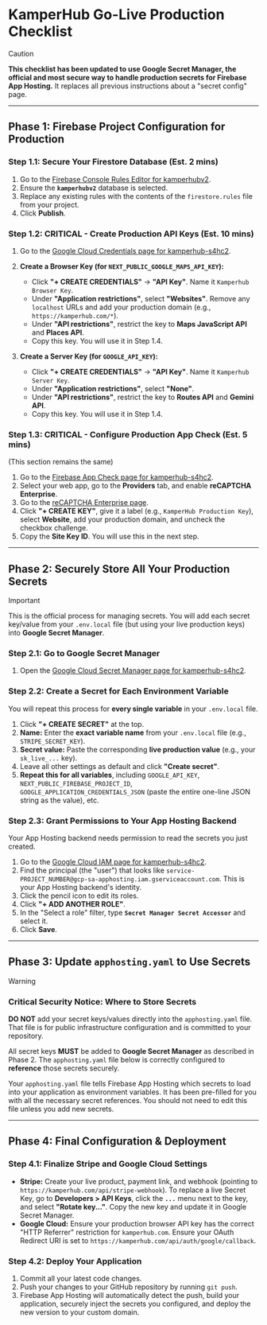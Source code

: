
# KamperHub Go-Live Production Checklist

> [!CAUTION]
> **This checklist has been updated to use Google Secret Manager, the official and most secure way to handle production secrets for Firebase App Hosting.** It replaces all previous instructions about a "secret config" page.

---

## **Phase 1: Firebase Project Configuration for Production**

### **Step 1.1: Secure Your Firestore Database (Est. 2 mins)**

1.  Go to the [Firebase Console Rules Editor for kamperhubv2](https://console.firebase.google.com/u/0/project/kamperhub-s4hc2/firestore/databases/-kamperhubv2-/rules).
2.  Ensure the **`kamperhubv2`** database is selected.
3.  Replace any existing rules with the contents of the `firestore.rules` file from your project.
4.  Click **Publish**.

### **Step 1.2: CRITICAL - Create Production API Keys (Est. 10 mins)**

1.  Go to the [Google Cloud Credentials page for kamperhub-s4hc2](https://console.cloud.google.com/apis/credentials?project=kamperhub-s4hc2).
2.  **Create a Browser Key (for `NEXT_PUBLIC_GOOGLE_MAPS_API_KEY`):**
    *   Click **"+ CREATE CREDENTIALS"** -> **"API Key"**. Name it `Kamperhub Browser Key`.
    *   Under **"Application restrictions"**, select **"Websites"**. Remove any `localhost` URLs and add your production domain (e.g., `https://kamperhub.com/*`).
    *   Under **"API restrictions"**, restrict the key to **Maps JavaScript API** and **Places API**.
    *   Copy this key. You will use it in Step 1.4.

3.  **Create a Server Key (for `GOOGLE_API_KEY`):**
    *   Click **"+ CREATE CREDENTIALS"** -> **"API Key"**. Name it `Kamperhub Server Key`.
    *   Under **"Application restrictions"**, select **"None"**.
    *   Under **"API restrictions"**, restrict the key to **Routes API** and **Gemini API**.
    *   Copy this key. You will use it in Step 1.4.

### **Step 1.3: CRITICAL - Configure Production App Check (Est. 5 mins)**
(This section remains the same)

1.  Go to the [Firebase App Check page for kamperhub-s4hc2](https://console.firebase.google.com/project/kamperhub-s4hc2/appcheck/apps).
2.  Select your web app, go to the **Providers** tab, and enable **reCAPTCHA Enterprise**.
3.  Go to the [reCAPTCHA Enterprise page](https://console.cloud.google.com/security/recaptcha?project=kamperhub-s4hc2).
4.  Click **"+ CREATE KEY"**, give it a label (e.g., `KamperHub Production Key`), select **Website**, add your production domain, and uncheck the checkbox challenge.
5.  Copy the **Site Key ID**. You will use this in the next step.

---

## **Phase 2: Securely Store All Your Production Secrets**

> [!IMPORTANT]
> This is the official process for managing secrets. You will add each secret key/value from your `.env.local` file (but using your live production keys) into **Google Secret Manager**.

### **Step 2.1: Go to Google Secret Manager**
1.  Open the [Google Cloud Secret Manager page for kamperhub-s4hc2](https://console.cloud.google.com/security/secret-manager?project=kamperhub-s4hc2).

### **Step 2.2: Create a Secret for Each Environment Variable**
You will repeat this process for **every single variable** in your `.env.local` file.

1.  Click **"+ CREATE SECRET"** at the top.
2.  **Name:** Enter the **exact variable name** from your `.env.local` file (e.g., `STRIPE_SECRET_KEY`).
3.  **Secret value:** Paste the corresponding **live production value** (e.g., your `sk_live_...` key).
4.  Leave all other settings as default and click **"Create secret"**.
5.  **Repeat this for all variables**, including `GOOGLE_API_KEY`, `NEXT_PUBLIC_FIREBASE_PROJECT_ID`, `GOOGLE_APPLICATION_CREDENTIALS_JSON` (paste the entire one-line JSON string as the value), etc.

### **Step 2.3: Grant Permissions to Your App Hosting Backend**
Your App Hosting backend needs permission to read the secrets you just created.

1.  Go to the [Google Cloud IAM page for kamperhub-s4hc2](https://console.cloud.google.com/iam-admin/iam?project=kamperhub-s4hc2).
2.  Find the principal (the "user") that looks like `service-PROJECT_NUMBER@gcp-sa-apphosting.iam.gserviceaccount.com`. This is your App Hosting backend's identity.
3.  Click the pencil icon to edit its roles.
4.  Click **"+ ADD ANOTHER ROLE"**.
5.  In the "Select a role" filter, type **`Secret Manager Secret Accessor`** and select it.
6.  Click **Save**.

---

## **Phase 3: Update `apphosting.yaml` to Use Secrets**

> [!WARNING]
> ### Critical Security Notice: Where to Store Secrets
> **DO NOT** add your secret keys/values directly into the `apphosting.yaml` file. That file is for public infrastructure configuration and is committed to your repository.
>
> All secret keys **MUST** be added to **Google Secret Manager** as described in Phase 2. The `apphosting.yaml` file below is correctly configured to **reference** those secrets securely.

Your `apphosting.yaml` file tells Firebase App Hosting which secrets to load into your application as environment variables. It has been pre-filled for you with all the necessary secret references. You should not need to edit this file unless you add new secrets.

---

## **Phase 4: Final Configuration & Deployment**

### **Step 4.1: Finalize Stripe and Google Cloud Settings**
*   **Stripe:** Create your live product, payment link, and webhook (pointing to `https://kamperhub.com/api/stripe-webhook`). To replace a live Secret Key, go to **Developers > API Keys**, click the **`...`** menu next to the key, and select **"Rotate key..."**. Copy the new key and update it in Google Secret Manager.
*   **Google Cloud:** Ensure your production browser API key has the correct "HTTP Referrer" restriction for `kamperhub.com`. Ensure your OAuth Redirect URI is set to `https://kamperhub.com/api/auth/google/callback`.

### **Step 4.2: Deploy Your Application**
1.  Commit all your latest code changes.
2.  Push your changes to your GitHub repository by running `git push`.
3.  Firebase App Hosting will automatically detect the push, build your application, securely inject the secrets you configured, and deploy the new version to your custom domain.
